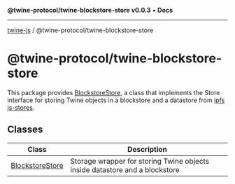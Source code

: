 **@twine-protocol/twine-blockstore-store v0.0.3** • **Docs**

***

[twine-js](../../index.md) / @twine-protocol/twine-blockstore-store

# @twine-protocol/twine-blockstore-store

This package provides [BlockstoreStore](classes/BlockstoreStore.md), a class that
implements the Store interface for storing Twine objects
in a blockstore and a datastore from [ipfs js-stores](https://github.com/ipfs/js-stores).

## Classes

| Class | Description |
| ------ | ------ |
| [BlockstoreStore](classes/BlockstoreStore.md) | Storage wrapper for storing Twine objects inside datastore and a blockstore |
